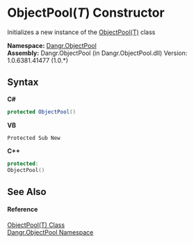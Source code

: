 # ObjectPool(*T*) Constructor 
 

Initializes a new instance of the <a href="T_Dangr_ObjectPool_ObjectPool_1">ObjectPool(T)</a> class

**Namespace:**&nbsp;<a href="N_Dangr_ObjectPool">Dangr.ObjectPool</a><br />**Assembly:**&nbsp;Dangr.ObjectPool (in Dangr.ObjectPool.dll) Version: 1.0.6381.41477 (1.0.*)

## Syntax

**C#**<br />
``` C#
protected ObjectPool()
```

**VB**<br />
``` VB
Protected Sub New
```

**C++**<br />
``` C++
protected:
ObjectPool()
```


## See Also


#### Reference
<a href="T_Dangr_ObjectPool_ObjectPool_1">ObjectPool(T) Class</a><br /><a href="N_Dangr_ObjectPool">Dangr.ObjectPool Namespace</a><br />
